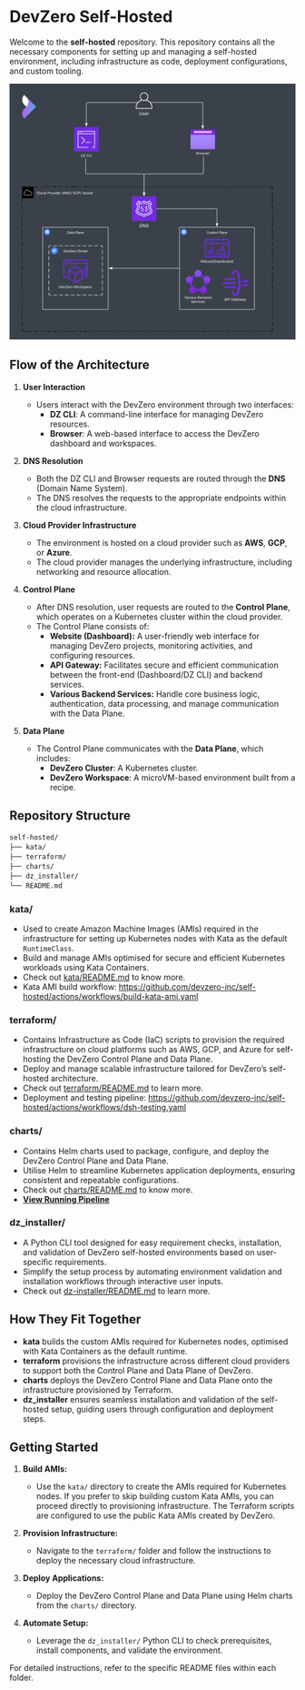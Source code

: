 # DevZero Self-Hosted

Welcome to the **self-hosted** repository. This repository contains all the necessary components for setting up and managing a self-hosted environment, including infrastructure as code, deployment configurations, and custom tooling.

![DevZero Self-Hosted Architecture](./dz-dsh-arch.png)

## Flow of the Architecture

1. **User Interaction**
   - Users interact with the DevZero environment through two interfaces:
     - **DZ CLI**: A command-line interface for managing DevZero resources.
     - **Browser**: A web-based interface to access the DevZero dashboard and workspaces.

2. **DNS Resolution**
   - Both the DZ CLI and Browser requests are routed through the **DNS** (Domain Name System).
   - The DNS resolves the requests to the appropriate endpoints within the cloud infrastructure.

3. **Cloud Provider Infrastructure**
   - The environment is hosted on a cloud provider such as **AWS**, **GCP**, or **Azure**.
   - The cloud provider manages the underlying infrastructure, including networking and resource allocation.

4. **Control Plane**
   - After DNS resolution, user requests are routed to the **Control Plane**, which operates on a Kubernetes cluster within the cloud provider.
   - The Control Plane consists of:
     - **Website (Dashboard):** A user-friendly web interface for managing DevZero projects, monitoring activities, and configuring resources.
     - **API Gateway:** Facilitates secure and efficient communication between the front-end (Dashboard/DZ CLI) and backend services.
     - **Various Backend Services:** Handle core business logic, authentication, data processing, and manage communication with the Data Plane.


5. **Data Plane**
   - The Control Plane communicates with the **Data Plane**, which includes:
     - **DevZero Cluster**: A Kubernetes cluster.
     - **DevZero Workspace**: A microVM-based environment built from a recipe.


## Repository Structure

```bash
self-hosted/
├── kata/
├── terraform/
├── charts/
├── dz_installer/
└── README.md
```

### **kata/**
- Used to create Amazon Machine Images (AMIs) required in the infrastructure for setting up Kubernetes nodes with Kata as the default `RuntimeClass`.
- Build and manage AMIs optimised for secure and efficient Kubernetes workloads using Kata Containers.
- Check out [kata/README.md](./kata/README.md) to know more.
- Kata AMI build workflow: https://github.com/devzero-inc/self-hosted/actions/workflows/build-kata-ami.yaml

### **terraform/**
- Contains Infrastructure as Code (IaC) scripts to provision the required infrastructure on cloud platforms such as AWS, GCP, and Azure for self-hosting the DevZero Control Plane and Data Plane.
- Deploy and manage scalable infrastructure tailored for DevZero’s self-hosted architecture.
- Check out [terraform/README.md](./terraform/README.md) to learn more.
- Deployment and testing pipeline: https://github.com/devzero-inc/self-hosted/actions/workflows/dsh-testing.yaml

### **charts/**
- Contains Helm charts used to package, configure, and deploy the DevZero Control Plane and Data Plane.
- Utilise Helm to streamline Kubernetes application deployments, ensuring consistent and repeatable configurations.
- Check out [charts/README.md](./charts/README.md) to know more.
- **[View Running Pipeline](https://github.com/devzero-inc/self-hosted/actions/runs/13118086483/job/36597219883)**

### **dz_installer/**
- A Python CLI tool designed for easy requirement checks, installation, and validation of DevZero self-hosted environments based on user-specific requirements.
- Simplify the setup process by automating environment validation and installation workflows through interactive user inputs.
- Check out [dz-installer/README.md](./dz-installer/README.md) to learn more.

## How They Fit Together

- **kata** builds the custom AMIs required for Kubernetes nodes, optimised with Kata Containers as the default runtime.
- **terraform** provisions the infrastructure across different cloud providers to support both the Control Plane and Data Plane of DevZero.
- **charts** deploys the DevZero Control Plane and Data Plane onto the infrastructure provisioned by Terraform.
- **dz_installer** ensures seamless installation and validation of the self-hosted setup, guiding users through configuration and deployment steps.

## Getting Started

1. **Build AMIs:**
   - Use the `kata/` directory to create the AMIs required for Kubernetes nodes. If you prefer to skip building custom Kata AMIs, you can proceed directly to provisioning infrastructure. The Terraform scripts are configured to use the public Kata AMIs created by DevZero.

2. **Provision Infrastructure:**
   - Navigate to the `terraform/` folder and follow the instructions to deploy the necessary cloud infrastructure. 

3. **Deploy Applications:**
   - Deploy the DevZero Control Plane and Data Plane using Helm charts from the `charts/` directory.

4. **Automate Setup:**
   - Leverage the `dz_installer/` Python CLI to check prerequisites, install components, and validate the environment.

For detailed instructions, refer to the specific README files within each folder.


